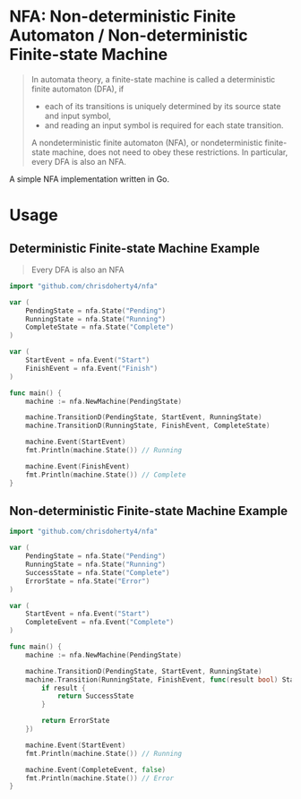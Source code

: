 # NFA: Non-deterministic Finite Automaton / Non-deterministic Finite-state Machine

> In automata theory, a finite-state machine is called a deterministic finite automaton (DFA), if
>   - each of its transitions is uniquely determined by its source state and input symbol,
>   - and reading an input symbol is required for each state transition.
>
> A nondeterministic finite automaton (NFA), or nondeterministic finite-state machine, does not need to obey these restrictions. In particular, every DFA is also an NFA.

A simple NFA implementation written in Go.

# Usage

## Deterministic Finite-state Machine Example

> Every DFA is also an NFA

```go
import "github.com/chrisdoherty4/nfa"

var (
    PendingState = nfa.State("Pending")
    RunningState = nfa.State("Running")
    CompleteState = nfa.State("Complete")
)

var (
    StartEvent = nfa.Event("Start")
    FinishEvent = nfa.Event("Finish")
)

func main() {
    machine := nfa.NewMachine(PendingState)

    machine.TransitionD(PendingState, StartEvent, RunningState)
    machine.TransitionD(RunningState, FinishEvent, CompleteState)

    machine.Event(StartEvent)
    fmt.Println(machine.State()) // Running

    machine.Event(FinishEvent)
    fmt.Println(machine.State()) // Complete
}
```

## Non-deterministic Finite-state Machine Example


```go
import "github.com/chrisdoherty4/nfa"

var (
    PendingState = nfa.State("Pending")
    RunningState = nfa.State("Running")
    SuccessState = nfa.State("Complete")
    ErrorState = nfa.State("Error")
)

var (
    StartEvent = nfa.Event("Start")
    CompleteEvent = nfa.Event("Complete")
)

func main() {
    machine := nfa.NewMachine(PendingState)

    machine.TransitionD(PendingState, StartEvent, RunningState)
    machine.Transition(RunningState, FinishEvent, func(result bool) State {
        if result {
            return SuccessState
        }

        return ErrorState
    })

    machine.Event(StartEvent)
    fmt.Println(machine.State()) // Running

    machine.Event(CompleteEvent, false)
    fmt.Println(machine.State()) // Error
}
```